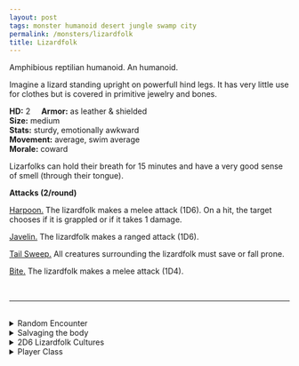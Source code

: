 ```yaml
---
layout: post
tags: monster humanoid desert jungle swamp city
permalink: /monsters/lizardfolk
title: Lizardfolk
---
```


Amphibious reptilian humanoid. An humanoid.

Imagine a lizard standing upright on powerfull hind legs. It has very little use for clothes but is covered in primitive jewelry and bones.

**HD:** 2  &nbsp; &nbsp;  **Armor:** as leather & shielded <br>
**Size:** medium <br>
**Stats:** sturdy, emotionally awkward <br>
**Movement:** average, swim average <br>
**Morale:** coward <br>

Lizarfolks can hold their breath for 15 minutes and have a very good sense of smell (through their tongue).

**Attacks (2/round)**

<ins>Harpoon.</ins> The lizardfolk makes a melee attack (1D6). On a hit, the target chooses if it is grappled or if it takes 1 damage.

<ins>Javelin.</ins> The lizardfolk makes a ranged attack (1D6).

<ins>Tail Sweep.</ins> All creatures surrounding the lizardfolk must save or fall prone.

<ins>Bite.</ins> The lizardfolk makes a melee attack (1D4).

<br>

---

<br> 

<details markdown="1">
<summary>Random Encounter</summary>

1. **Monster:** 1D6 lizardfolks & ... (1D4)
    1. nothing
    1. 1 [shaman](https://saltygoo.github.io/monsters/shaman)
    1. 2 of them are [warriors](https://saltygoo.github.io/monsters/warrior)
    1. roll twice
1. **Lair:** A mud hut only accessible underwater. <br>	&nbsp; OR <br>	**Omen:** A strange language that sounds like hisses.
1. **Spoor:** A wounded humanoid, a harpoon stuck in its back.
1. **Tracks:** Lizard tracks.
1. **Trace:** Shellfish jewelry.
1. **Trace:** Upturned,broken rowboat.
</details>

<details markdown="1">
<summary>Salvaging the body</summary>

You find the monster's weapons and ... (Roll as many times as the HD of the monster)

1. Shellfish necklace.
1. Bone bracers.
1. Rare feathers.
1. Bone musical instrument.
1. A bolas.
1. A trinket from the nearby civilization.

</details>

<details markdown="1">
<summary>2D6 Lizardfolk Cultures</summary>

Combine the result of both tables to get the broad lines of this humanoid culture in this part of the world.

**Cultures**
1. The ones who live in a floating nomadic swampgrass village.
1. The ones that live in caves only accessible underwater. 
1. The ones who live in overgrown ancient pyramids.
1. The ones that live in the sewers of an other humanoid civilization.
1. The ones who live atop giant tortoises.
1. The ones who live on the edge of a bottomless pit.


**Features**
1. Their king requires 2 human sacrifices per day.
1. They are dinosaur herders.
2. They worship a titanic lizard.
3. Their civilization is elsewhere, these are just on an initiation journey.
4. They are actualy so high-tech it looks primitive to their contemporaries.
5. They worship a demon in disguise.

</details>

<details markdown="1">
<summary>Player Class</summary>
Play as a [lizardfolk](https://saltygoo.github.io/class/fighter/lizardfolk)! 
</details>
